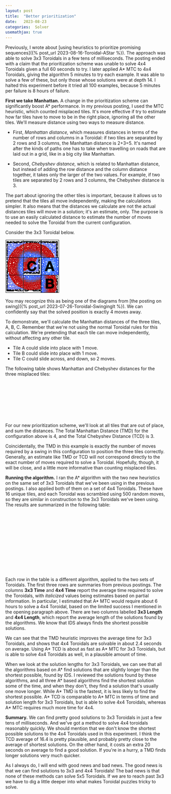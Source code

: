 ```yaml
---
layout: post
title:  "Better prioritization"
date:   2023-08-23
categories:  Solver
usemathjax: true
---
```

<style>
table
{
    max-width: 0px;
    margin-left:auto; 
    margin-right:auto;  
}
</style>

Previously, I wrote about 
[using heuristics to prioritize promising sequences]({% post_url 2023-08-16-Toroidal-AStar %}). The approach was able to solve 3x3 Toroidals in a few tens of milliseconds.  The posting ended with a claim that the prioritization scheme was unable to solve 4x4 Toroidals given a full 60 seconds to try.  I later applied A\* MTC to 4x4 Toroidals, giving the algorithm 5 minutes to try each example.  It was able to solve a few of these, but only those whose solutions were at depth 14.  I halted this experiment before it tried all 100 examples, because 5 minutes per failure is 8 hours of failure.

**First we take Manhattan.** 
A change in the prioritization scheme can significantly boost A\* performance. In my previous posting, I used the MTC heuristic, which counted misplaced tiles. 
It's more effective if try to estimate how far tiles have to move to be in the right place, ignoring all the other tiles.
We'll measure distance using two ways to measure distance.   

* First, *Manhattan distance,* which measures distances in terms of the number of rows and columns in a Toroidal: if two tiles are separated by 2 rows and 3 columns, the Manhattan distance is 2+3=5.  It's named after the kinds of paths one has to take when travelling on roads that are laid out in a grid, like in a big city like Manhattan.

* Second, *Chebyshev distance,* which is related to Manhattan distance, but instead of adding the row distance and the column distance together, it takes only the larger of the two values.  For example, if two tiles are separated by 2 rows and 3 columns, the Chebyshev distance is 3. 

The part about ignoring the other tiles is important, because it allows us to pretend that the tiles all move independently, making the calculations simpler.  It also means that the distances we calculate are not the actual distances tiles will move in a solution; it's an estimate, only.  The purpose is to use an easily calculated distance to estimate the number of moves needed to solve the Toroidal from the current configuration. 

Consider the 3x3 Toroidal below. 

![A 3x3 Toroidal 4 moves away from solved.](/TImages/Stars3x3_CAB.png)

You may recognize this as being one of the diagrams from [the posting on swing]({% post_url 2023-07-26-Toroidal-SwingingIt %}).  We can confidently say that the solved position is exactly 4 moves away.  

To demonstrate, we'll calculate the Manhattan distances of the three tiles, A, B, C.  Remember that we're not using the normal Toroidal rules for this calculation.  We're pretending that each tile can move independently, without affecting any other tile.

* Tile A could slide into place with 1 move.
* Tile B could slide into place with 1 move.  
* Tile C could slide across, and down, so 2 moves.  

The following table shows Manhattan and Chebyshev distances for the three misplaced tiles:

| Tile  | Manhattan | Chebyshev |
|------:|:---------:|:---------:|
|   A   |      1    |     1     |
|   B   |      1    |     1     |
|   C   |      2    |     1     |
| Total |      4    |     3     |


For our new prioritization scheme, we'll look at all tiles that are out of place, and sum the distances.  The Total Manhattan Distance (TMD) for the configuration above is 4, and the Total Chebyshev Distance (TCD) is 3.  

Coincidentally, the TMD in this example is exactly the number of moves required by a swing in this configuration to position the three tiles correctly.
Generally, an estimate like TMD or TCD will not correspond directly to the exact number of moves required to solve a Toroidal.  Hopefully, though, it will be close, and a little more informative than counting misplaced tiles.

**Running the algorithm.**
I ran the A\* algorithm with the two new heuristics on the same set of 3x3 Toroidals that we've been using in the previous postings.
I also applied both of them on a set of 4x4 Toroidals.  These have 16 unique tiles, and each Toroidal was scrambled using 500 random moves, so they are similar in construction to the 3x3 Toroidals we've been using.  The results are summarized in the following table:

|              | 3x3 Time  | 3x3 Length | 4x4 Time | 4x4 Length |
|:-------------|----------:|-----------:|---------:|-----------:|
| Simple IDS   |   *322s*  |     -      |     -    |     -      |
| Enhanced IDS |   12.6s   |    6.1     |     -    |     -      | 
| A\*  MTC     |    0.02s  |    6.3     |  *6.3h*  |     -      | 
| A\*  TMD     |    0.006s |    6.8     |   2.4s   |    19.3    |
| A\*  TCD     |    0.02s  |    6.3     |  22.2s   |    16.4    |


Each row in the table is a different algorithm, applied to the two sets of Toroidals.  The first three rows are summaries from previous postings.
The columns **3x3 Time** and **4x4 Time** report the average time required to solve the Toroidals, with *italicized* values being estimates based on partial information.  In particular, I estimated that A\*  MTC would require about 6 hours to solve a 4x4 Toroidal, based on the limited success I mentioned in the opening paragraph above.
There are two columns labelled  **3x3 Length** and **4x4 Length**, which report the average length of the solutions found by the algorithms.  We know that IDS always finds the shortest possible solutions.  

We can see that the TMD heuristic improves the average time for 3x3 Toroidals, and shows that 4x4 Toroidals are solvable in about 2.4 seconds on average.  Using A\*  TCD is about as fast as A\*  MTC for 3x3 Toroidals, but is able to solve 4x4 Toroidals as well, in a plausible amount of time.  

When we look at the solution lengths for 3x3 Toroidals, we can see that all the algorithms based on A\* find solutions that are slightly longer than the shortest possible, found by IDS.  I reviewed the solutions found by these algorithms, and all three A\* based algorithms find the shortest solution some of the time, and when they don't, they find a solution that's usually one move longer.   While A\*  TMD is the fastest, it is less likely to find the shortest possible.  A\*  TCD is comparable to A\*  MTC in terms of time and solution length for 3x3 Toroidals, but is able to solve 4x4 Toroidals, whereas A\*  MTC requires much more time for 4x4.

**Summary.** We can find pretty good solutions to 3x3 Toroidals in just a few tens of milliseconds.  And we've got a method to solve 4x4 toroidals reasonably quickly.  We should mention that we don't know the shortest possible solutions to the 4x4 Toroidals used in this experiment.  I think the TCD average of 16.4 is pretty plausible, and probably pretty close to the average of shortest solutions.  On the other hand, it costs an extra 20 seconds on average to find a good solution.  If you're in a hurry, a TMD finds longer solutions very much quicker.

As I always do, I will end with good news and bad news.  The good news is that we can find solutions to 3x3 and 4x4 Toroidals!  The bad news is that none of these methods can solve 5x5 Toroidals.  If we are to reach past 3x3 we have to dig a little deeper into what makes Toroidal puzzles tricky to solve.  